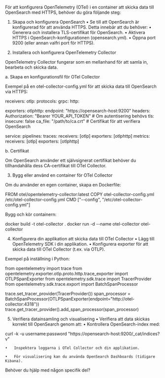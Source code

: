 För att konfigurera OpenTelemetry (OTel) i en container att skicka data till OpenSearch med HTTPS, behöver du göra följande steg:

1. Skapa och konfigurera OpenSearch
   • Se till att OpenSearch är konfigurerad för att använda HTTPS. Detta innebär att du behöver:
   • Generera och installera TLS-certifikat för OpenSearch.
   • Aktivera HTTPS i OpenSearch-konfigurationen (opensearch.yml).
   • Öppna port 9200 (eller annan valfri port för HTTPS).

2. Installera och konfigurera OpenTelemetry Collector

OpenTelemetry Collector fungerar som en mellanhand för att samla in, bearbeta och skicka data.

a. Skapa en konfigurationsfil för OTel Collector

Exempel på en otel-collector-config.yml för att skicka data till OpenSearch via HTTPS:

receivers:
otlp:
protocols:
grpc:
http:

exporters:
otlphttp:
endpoint: "https://opensearch-host:9200"
headers:
Authorization: "Bearer YOUR_API_TOKEN" # Om autentisering behövs
tls:
insecure: false
ca_file: "/path/to/ca.crt" # Certifikat för att verifiera OpenSearch

service:
pipelines:
traces:
receivers: [otlp]
exporters: [otlphttp]
metrics:
receivers: [otlp]
exporters: [otlphttp]

b. Certifikat

Om OpenSearch använder ett självsignerat certifikat behöver du tillhandahålla dess CA-certifikat till OTel Collector.

3. Bygg eller använd en container för OTel Collector

Om du använder en egen container, skapa en Dockerfile:

FROM otel/opentelemetry-collector:latest
COPY otel-collector-config.yml /etc/otel-collector-config.yml
CMD ["--config", "/etc/otel-collector-config.yml"]

Bygg och kör containern:

docker build -t otel-collector .
docker run -d --name otel-collector otel-collector

4. Konfigurera din applikation att skicka data till OTel Collector
   • Lägg till OpenTelemetry SDK i din applikation.
   • Konfigurera exporter för att skicka data till OTel Collector (t.ex. via OTLP).

Exempel på inställning i Python:

from opentelemetry import trace
from opentelemetry.exporter.otlp.proto.http.trace_exporter import OTLPSpanExporter
from opentelemetry.sdk.trace import TracerProvider
from opentelemetry.sdk.trace.export import BatchSpanProcessor

trace.set_tracer_provider(TracerProvider())
span_processor = BatchSpanProcessor(OTLPSpanExporter(endpoint="http://otel-collector:4318"))
trace.get_tracer_provider().add_span_processor(span_processor)

5. Verifiera datainsamling och visualisering
   • Verifiera att data skickas korrekt till OpenSearch genom att:
   • Kontrollera OpenSearch-index med:

curl -k -u username:password "https://opensearch-host:9200/\_cat/indices?v"

    •	Inspektera loggarna i OTel Collector och din applikation.

    •	För visualisering kan du använda OpenSearch Dashboards (tidigare Kibana).

Behöver du hjälp med någon specifik del?
